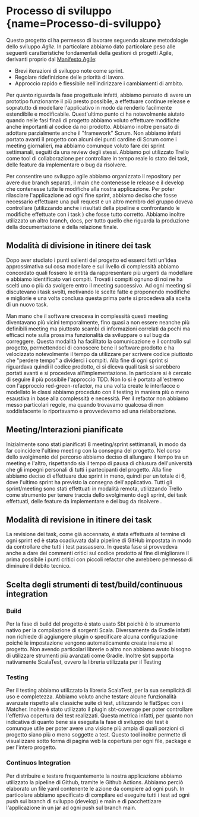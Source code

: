 # Processo di sviluppo [](#){name=Processo-di-sviluppo}

Questo progetto ci ha permesso di lavorare seguendo alcune metodologie dello sviluppo *Agile*. In particolare abbiamo dato particolare peso alle seguenti caratteristiche fondamentali della gestioni di progetti Agile, derivanti proprio dal [Manifesto Agile](https://agilemanifesto.org/iso/it/principles.html):
* Brevi iterazioni di sviluppo note come sprint.
* Regolare ridefinizione delle priorità di lavoro.
* Approccio rapido e flessibile nell’indirizzare i cambiamenti di ambito.

Per quanto riguarda la fase progettuale infatti, abbiamo pensato di avere un prototipo funzionante il più presto possibile, a effettuare continue release e sopratutto di modellare l'applicativo in modo da renderlo facilmente estendibile e modificabile. Quest'ultimo punto ci ha notevolmente aiutato quando nelle fasi finali di progetto abbiamo voluto effettuare modifiche anche importanti al codice da noi prodotto. Abbiamo inoltre pensato di adottare parzialmente anche il "framework" Scrum. Non abbiamo infatti portato avanti il progetto con alcuni dei punti cardine di Scrum come i meeting giornalieri, ma abbiamo comunque voluto fare dei sprint settimanali, seguiti da una review degli stessi. Abbiamo poi utilizzato Trello come tool di collaborazione per controllare in tempo reale lo stato dei task, delle feature da implementare o bug da risolvere.

Per consentire uno sviluppo agile abbiamo organizzato il repository per avere due branch separati, il main che contenesse le release e il develop che contenesse tutte le modifiche alla nostra applicazione. Per poter rilasciare l'applicazione ad ogni fine sprint, abbiamo deciso che fosse necessario effettuare una pull request e un altro membro del gruppo doveva controllare (utilizzando anche i risultati della pipeline e confrontando le modifiche effettuate con i task ) che fosse tutto corretto. Abbiamo inoltre utilizzato un altro branch, docs, per tutto quello che riguarda la produzione della documentazione e della relazione finale.

## Modalità di divisione in itinere dei task

Dopo aver studiato i punti salienti del progetto ed esserci fatti un'idea approssimativa sul cosa modellare e sul livello di complessità abbiamo concordato quali fossero le entità da rappresentare più urgenti da modellare e abbiamo identificato vari compiti.
Trovati i compiti ognuno di noi ne ha scelti uno o più da svolgere entro il meeting successivo.
Ad ogni meeting si discutevano i task svolti, motivando le scelte fatte e proponendo modifiche e migliorie e una volta conclusa questa prima parte si procedeva alla scelta di un nuovo task.

Man mano che il software cresceva in complessità questi meeting diventavano più vicini temporalmente, fino quasi a non essere neanche più definibili meeting ma piuttosto scambi di informazioni correlati da pochi ma efficaci note sulla prossima funzionalità da sviluppare o sul bug da correggere.
Questa modalità ha facilitato la comunicazione e il controllo sul progetto, permettendoci di conoscere bene il software prodotto e ha velocizzato notevolmente il tempo da utilizzare per scrivere codice piuttosto che "perdere tempo" a dividerci i compiti.
Alla fine di ogni sprint si riguardava quindi il codice prodotto, ci si diceva quali task si sarebbero portati avanti e si  procedeva all'implementazione.
In particolare si è cercato di seguire il più possibile l'approccio TDD.
Non lo si è portato all'estremo con l'approccio red-green-refactor, ma una volta create le interfacce o modellato le classi abbiamo proceduto con il testing in maniera più o meno esaustiva in base alla complessità e necessità.
Per il refactor non abbiamo messo particolari regole, ma quando trovavamo qualcosa di non soddisfacente lo riportavamo e provvedevamo ad una rielaborazione.

## Meeting/Interazioni pianificate

Inizialmente sono stati pianificati 8 meeting/sprint settimanali, in modo da far coincidere l'ultimo meeting con la consegna 
del progetto.
Nel corso dello svolgimento del percorso abbiamo deciso di allungare il tempo tra un meeting e l'altro, rispettando sia il tempo di pausa di chiusura dell'università che gli impegni personali di tutti i partecipanti del progetto. Alla fine abbiamo deciso di effettuare due sprint in meno, quindi per un totale di 6, dove l'ultimo sprint ha previsto la consegna dell'applicativo.
Tutti gli sprint/meeting sono stati effettuati in modalità remota, utilizzando Trello come strumento per tenere traccia dello svolgimento degli sprint, dei task effettuati, delle feature da implementare e dei bug da risolvere .


## Modalità di revisione in itinere dei task

La revisione dei task, come già accennato, è stata effettuata al termine di ogni sprint ed è stata coadiuvata dalla pipeline di GitHub impostata in modo da controllare che tutti i test passassero.
In questa fase si provvedeva anche a dare dei commenti critici sul codice prodotto al fine di migliorare il prima possibile i punti critici con piccoli refactor che avrebbero permesso di diminuire il debito tecnico.

## Scelta degli strumenti di test/build/continuous integration
### Build
Per la fase di build del progetto è stato usato Sbt poichè è lo strumento nativo per la compilazione di sorgenti Scala.
Diversamente da Gradle infatti non richiede di aggiungere plugin o specificare alcuna configurazione poichè le impostazione vengono automaticamente create insieme al progetto. Non avendo particolari librerie o altro non abbiamo avuto bisogno di utilizzare strumenti più avanzati come Gradle. Inoltre sbt supporta nativamente ScalaTest, ovvero la libreria utilizzata per il Testing

### Testing
Per il testing abbiamo utilizzato la libreria ScalaTest, per la sua semplicità di uso e completezza. Abbiamo voluto anche testare alcune funzionalità avanzate rispetto alle classiche suite di test, utilizzando le flatSpec con i Matcher.
Inoltre è stato utilizzato il plugin sbt-coverage per poter controllare l'effettiva copertura dei test realizzati. Questa metrica infatti, per quanto non indicativa di quanto bene sia eseguita la fase di sviluppo dei test è comunque utile per poter avere una visione più ampia di quali porzioni di progetto siano più o meno soggette a test. Questo tool inoltre permette di visualizzare sotto forma di pagina web la copertura per ogni file, package e per l'intero progetto.

### Continuos Integration
Per distribuire e testare frequentemente la nostra applicazione abbiamo utilizzato la pipeline di Github, tramite le Github Actions. Abbiamo perciò elaborato un file yaml contenente le azione da compiere ad ogni push. In particolare abbiamo specificato di compilare ed eseguire tutti i test ad ogni push sui branch di sviluppo (develop) e main e di pacchettizare l'applicazione in un jar ad ogni push sul branch main. 
